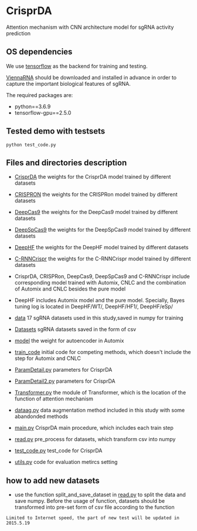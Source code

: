 # CrisprDA
Attention mechanism with CNN architecture model for sgRNA activity prediction

## OS dependencies
We use [tensorflow](https://www.tensorflow.org/) as the backend for training and testing.

[ViennaRNA](http://rna.tbi.univie.ac.at/) should be downloaded and installed in advance in order to capture the important biological features of sgRNA.

The required packages are:
+ python==3.6.9
+ tensorflow-gpu==2.5.0

## Tested demo with testsets
`python test_code.py`

## Files and directories description
+ [CrisprDA](https://github.com/cwk644/CrisprDA/tree/master/CrisprDA) the weights for the CrisprDA model trained by different datasets
+ [CRISPRON](https://github.com/cwk644/CrisprDA/tree/master/CRISPRON) the weights for the CRISPRon model trained by different datasets
+ [DeepCas9](https://github.com/cwk644/CrisprDA/tree/master/DeepCas9) the weights for the DeepCas9 model trained by different datasets
+ [DeepSpCas9](https://github.com/cwk644/CrisprDA/tree/master/DeepSpCas9) the weights for the DeepSpCas9 model trained by different datasets
+ [DeepHF](https://github.com/cwk644/CrisprDA/tree/master/DeepHF) the weights for the DeepHF model trained by different datasets
+ [C-RNNCrispr](https://github.com/cwk644/CrisprDA/tree/master/C-RNNCrispr) the weights for the C-RNNCrispr model trained by different datasets
+ CrisprDA, CRISPRon, DeepCas9, DeepSpCas9 and C-RNNCrispr include corresponding model trained with Automix, CNLC and the combination of Automix and CNLC besides the pure model
+ DeepHF includes Automix model and the pure model. Specially, Bayes tuning log is located in DeepHF/WT/, DeepHF/HF1/, DeepHF/eSp/

+ [data](https://github.com/cwk644/CrisprDA/tree/master/data) 17 sgRNA datasets used in this study,saved in numpy for training
+ [Datasets](https://github.com/cwk644/CrisprDA/tree/master/Datasets) sgRNA datasets saved in the form of csv
+ [model](https://github.com/cwk644/CrisprDA/tree/master/model) the weight for autoencoder in Automix
+ [train_code](https://github.com/cwk644/CrisprDA/tree/master/train_code) initial code for competing methods, which doesn't include the step for Automix and CNLC
+ [ParamDetail.py](https://github.com/cwk644/CrisprDA/tree/master/ParamDetail.py) parameters for CrisprDA
+ [ParamDetail2.py](https://github.com/cwk644/CrisprDA/tree/master/ParamDetail2.py) parameters for CrisprDA
+ [Transformer.py](https://github.com/cwk644/CrisprDA/tree/master/Transformer.py) the module of Transformer, which is the location of the function of attention mechanism
+ [dataag.py](https://github.com/cwk644/CrisprDA/tree/master/dataag.py) data augmentation method included in this study with some abandonded methods
+ [main.py](https://github.com/cwk644/CrisprDA/tree/master/main.py) CrisprDA main procedure, which includes each train step
+ [read.py](https://github.com/cwk644/CrisprDA/tree/master/read.py) pre_process for datasets, which transform csv into numpy
+ [test_code.py](https://github.com/cwk644/CrisprDA/tree/master/test_code.py) test_code for CrisprDA
+ [utils.py](https://github.com/cwk644/CrisprDA/tree/master/utils.py) code for evaluation metircs setting


## how to add new datasets
+ use the function split_and_save_dataset in [read.py](https://github.com/cwk644/CrisprDA/tree/master/read.py) to split the data and save numpy. Before the usage of function, datasets should be transformed into pre-set form of csv file according to the function


```
Limited to Internet speed, the part of new test will be updated in 2015.5.19
